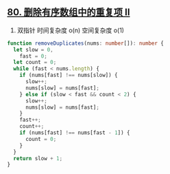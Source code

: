 ## [80. 删除有序数组中的重复项 II](https://leetcode.cn/problems/remove-duplicates-from-sorted-array-ii/)

1. 双指针 时间复杂度 o(n) 空间复杂度 o(1)

```ts
function removeDuplicates(nums: number[]): number {
  let slow = 0,
    fast = 0;
  let count = 0;
  while (fast < nums.length) {
    if (nums[fast] !== nums[slow]) {
      slow++;
      nums[slow] = nums[fast];
    } else if (slow < fast && count < 2) {
      slow++;
      nums[slow] = nums[fast];
    }
    fast++;
    count++;
    if (nums[fast] !== nums[fast - 1]) {
      count = 0;
    }
  }
  return slow + 1;
}
```
